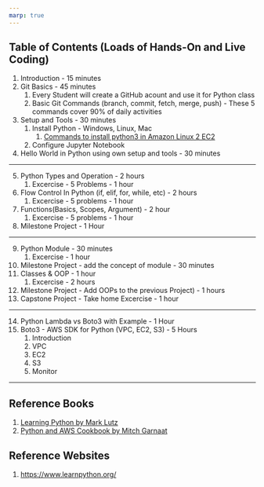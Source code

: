 ```yaml
---
marp: true
---
```


## Table of Contents (Loads of Hands-On and Live Coding)
1. Introduction - 15 minutes
2. Git Basics - 45 minutes
   1. Every Student will create a GitHub acount and use it for Python class
   2. Basic Git Commands (branch, commit, fetch, merge, push) - These 5 commands cover 90% of daily activities
3. Setup and Tools - 30 minutes
   1. Install Python - Windows, Linux, Mac
      1. [Commands to install python3 in Amazon Linux 2 EC2](./dev_machine_installation_commands.md)
   2. Configure Jupyter Notebook
4. Hello World in Python using own setup and tools - 30 minutes
---
5. Python Types and Operation -  2 hours
   1. Excercise - 5 Problems - 1 hour  
6. Flow Control In Python (if, elif, for, while, etc) - 2 hours
   1. Excercise - 5 problems - 1 hour
7. Functions(Basics, Scopes, Argument) - 2 hour
   1. Excercise - 5 problems - 1 hour
8. Milestone Project - 1 Hour
---
9.  Python Module - 30 minutes
    1.  Excercise - 1 hour
10. Milestone Project - add the concept of module - 30 minutes
11. Classes & OOP - 1 hour
    1.  Excercise - 2 hours
12. Milestone Project - Add OOPs to the previous Project) - 1 hours
13. Capstone Project - Take home Excercise - 1 hour
---
14. Python Lambda vs Boto3 with Example - 1 Hour
15. Boto3 -  AWS SDK for Python (VPC, EC2, S3) - 5 Hours
    1.  Introduction
    2.  VPC
    3.  EC2
    4.  S3
    5.  Monitor

---

## Reference Books
1. [Learning Python by Mark Lutz](https://cfm.ehu.es/ricardo/docs/python/Learning_Python.pdf)
2. [Python and AWS Cookbook by Mitch Garnaat](https://cfm.ehu.es/ricardo/docs/python/Learning_Python.pdf)

## Reference Websites
1. https://www.learnpython.org/ 